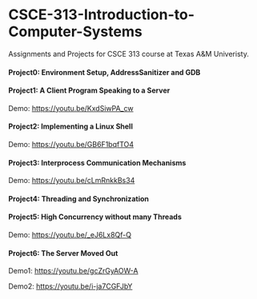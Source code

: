 # CSCE-313-Introduction-to-Computer-Systems
Assignments and Projects for CSCE 313 course at Texas A&M Univeristy.

#### Project0: Environment Setup, AddressSanitizer and GDB

#### Project1: A Client Program Speaking to a Server
Demo: https://youtu.be/KxdSiwPA_cw

#### Project2: Implementing a Linux Shell
Demo: https://youtu.be/GB6F1bqfTO4

#### Project3: Interprocess Communication Mechanisms
Demo: https://youtu.be/cLmRnkkBs34

#### Project4: Threading and Synchronization

#### Project5: High Concurrency without many Threads
Demo: https://youtu.be/_eJ6Lx8Qf-Q

#### Project6: The Server Moved Out
Demo1: https://youtu.be/gcZrGyAOW-A

Demo2: https://youtu.be/i-ja7CGFJbY

